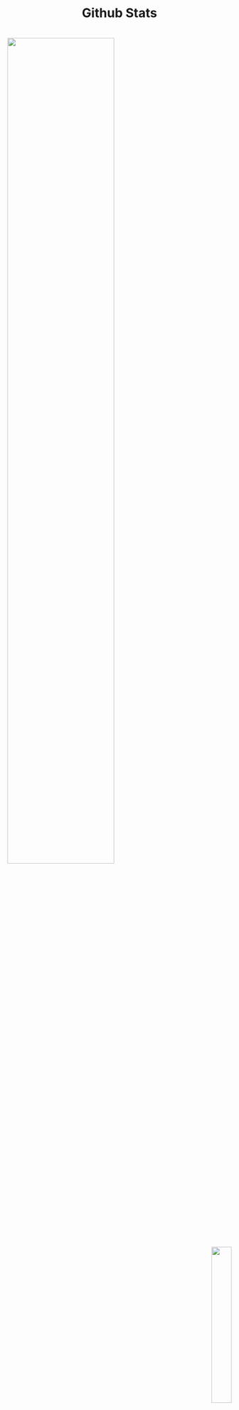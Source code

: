 

<h1 align="center">Github Stats</p>
<h1 align="left">
  <img width="69%" src="https://github-readme-stats.vercel.app/api?username=neivanh&show_icons=true&theme=transparent&count_private=true" />
</p>

<p align = "right">
  <img width="30%" src="https://github-readme-stats.vercel.app/api/top-langs/?username=neivanh&theme=transparent" />
</p>



